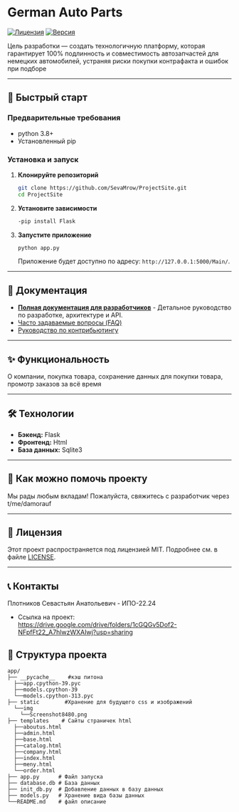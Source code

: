
# German Auto Parts

[![Лицензия](https://img.shields.io/badge/license-MIT-blue.svg)](LICENSE)
[![Версия](https://img.shields.io/badge/version-1.0.0-green.svg)]()

Цель разработки — создать технологичную платформу, которая гарантирует 100% подлинность и совместимость автозапчастей для немецких автомобилей, устраняя риски покупки контрафакта и ошибок при подборе

---

## 🚀 Быстрый старт

### Предварительные требования

* python 3.8+
* Установленный pip

### Установка и запуск

1.  **Клонируйте репозиторий**
    ```bash
    git clone https://github.com/SevaMrow/ProjectSite.git
    cd ProjectSite
    ```

2.  **Установите зависимости**
    ```bash
    -pip install Flask
    ```

3.  **Запустите приложение**
    ```bash
    python app.py
    ```
    Приложение будет доступно по адресу: `http://127.0.0.1:5000/Main/`.

---

## 📖 Документация

*   **[Полная документация для разработчиков](./docs/README.md)** - Детальное руководство по разработке, архитектуре и API.
*   [Часто задаваемые вопросы (FAQ)](./docs/FAQ.md)
*   [Руководство по контрибьютингу](./docs/CONTRIBUTING.md)

---

## ✨ Функциональность

  О компании, покупка товара, сохранение данных для покупки товара, промотр заказов за всё время

---

## 🛠 Технологии

*   **Бэкенд:** Flask
*   **Фронтенд:** Html
*   **База данных:** Sqlite3
---

## 🤝 Как можно помочь проекту

Мы рады любым вкладам! Пожалуйста, свяжитесь с разработчик через t/me/damorauf

---

## 📜 Лицензия

Этот проект распространяется под лицензией MIT. Подробнее см. в файле [LICENSE](LICENSE).

---

## 📞 Контакты

Плотников Севастьян Анатольевич - ИПО-22.24
* Ссылка на проект: https://drive.google.com/drive/folders/1cGQGv5Dof2-NFpfFt22_A7hlwzWXAIwj?usp=sharing

## 📁 Структура проекта
```
app/
├── __pycache__    #кэш питона
  ├──app.cpython-39.pyc
  ├──models.cpython-39
  └──models.cpython-313.pyc
├── static        #Хранение для будущего css и изображений
  └──img
    └──Screenshot8480.png
├── templates    # Сайты страничек html
  ├──aboutus.html
  ├──admin.html
  ├──base.html
  ├──catalog.html
  ├──company.html
  ├──index.html
  ├──meny.html
  └──order.html
├── app.py      # Файл запуска
├── database.db # База данных
├── init_db.py  # Добавление данных в базу данных
├── models.py   # Хранение вида базы данных
└──README.md    # файл описание
```
